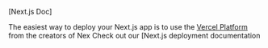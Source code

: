 

[Next.js Doc] 
  
The easiest way to deploy your Next.js app is to use the [Vercel Platform](https/vereomnewuium=dlttmpflxtmcetxap&utmpa=rea-nxt-pprd) from the creators of Nex
Check out our [Next.js deployment documentation
